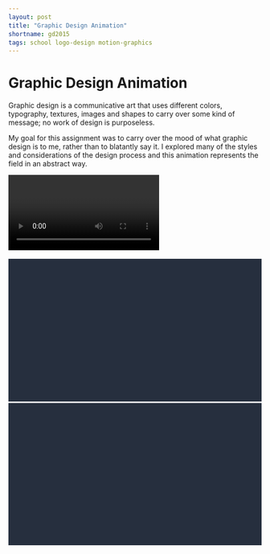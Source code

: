 ```yaml
---
layout: post
title: "Graphic Design Animation"
shortname: gd2015
tags: school logo-design motion-graphics
---
```


# Graphic Design Animation

Graphic design is a communicative art that uses different colors, typography, textures, images and shapes to carry over some kind of message; no work of design is purposeless. 

My goal for this assignment was to carry over the mood of what graphic design is to me, rather than to blatantly say it. I explored many of the styles and considerations of the design process and this animation represents the field in an abstract way.

<video class="project__content--video" controls="" preload="metadata" style="background-color:#2d3747;">
	<source src="/assets/img/portfolio/gd2015/gd2015.mp4" type="video/mp4">
	<source src="/assets/img/portfolio/gd2015/gd2015.webm" type="video/webm">
	<source src="/assets/img/portfolio/gd2015/gd2015.ogv" type="video/ogg">
	<p>Your browser does not support the video tag.</p>
</video>

![Graphic Design Animation](/assets/img/portfolio/gd2015/gd2015_anim_1.gif)
![Graphic Design Animation](/assets/img/portfolio/gd2015/gd2015_anim_2.gif)
